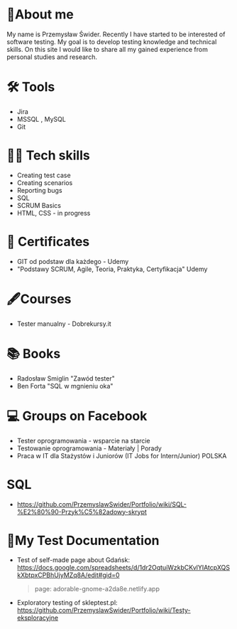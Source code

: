 # 📖About me
My name is Przemysław Świder. Recently I have started to be interested of software testing. My goal is to develop testing knowledge and technical skills. On this site I would like to share all my gained experience from personal studies and research.
# 🛠️ Tools
* Jira
* MSSQL , MySQL
* Git
# 👩‍💻 Tech skills
* Creating test case
* Creating scenarios
* Reporting bugs
* SQL
* SCRUM Basics
* HTML, CSS - in progress
# 🥇 Certificates
* GIT od podstaw dla każdego - Udemy
* "Podstawy SCRUM, Agile, Teoria, Praktyka, Certyfikacja" Udemy
# 🖋️Courses
* Tester manualny - Dobrekursy.it
# 📚 Books
* Radosław Smiglin "Zawód tester"
* Ben Forta "SQL w mgnieniu oka"
# 💻 Groups on Facebook
* Tester oprogramowania - wsparcie na starcie
* Testowanie oprogramowania - Materiały | Porady
* Praca w IT dla Stażystów i Juniorów (IT Jobs for Intern/Junior) POLSKA
# SQL 
* https://github.com/PrzemyslawSwider/Portfolio/wiki/SQL-%E2%80%90-Przyk%C5%82adowy-skrypt
# 📑My Test Documentation
* Test of self-made page about Gdańsk: https://docs.google.com/spreadsheets/d/1dr2OqtuiWzkbCKvlYIAtcpXQSkXbtpxCPBhUjyMZq8A/edit#gid=0
  > page: adorable-gnome-a2da8e.netlify.app
* Exploratory testing of skleptest.pl: https://github.com/PrzemyslawSwider/Portfolio/wiki/Testy-eksploracyjne
<!---
PrzemyslawSwider/PrzemyslawSwider is a ✨ special ✨ repository because its `README.md` (this file) appears on your GitHub profile.
You can click the Preview link to take a look at your changes.
--->
